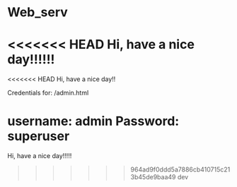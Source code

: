 # Web_serv

<<<<<<< HEAD
Hi, have a nice day!!!!!!
=======
<<<<<<< HEAD
Hi, have a nice day!!

Credentials for: /admin.html

username: admin
Password: superuser
=======
Hi, have a nice day!!!!!
>>>>>>> 964ad9f0ddd5a7886cb410715c213b45de9baa49
>>>>>>> dev
